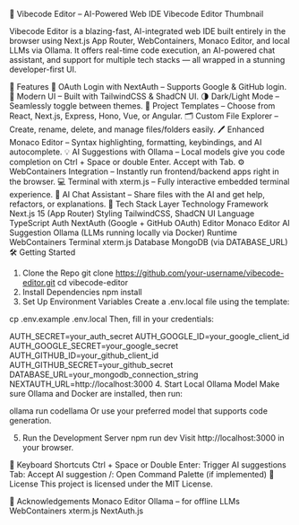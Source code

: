 🧠 Vibecode Editor – AI-Powered Web IDE
Vibecode Editor Thumbnail

Vibecode Editor is a blazing-fast, AI-integrated web IDE built entirely in the browser using Next.js App Router, WebContainers, Monaco Editor, and local LLMs via Ollama. It offers real-time code execution, an AI-powered chat assistant, and support for multiple tech stacks — all wrapped in a stunning developer-first UI.

🚀 Features
🔐 OAuth Login with NextAuth – Supports Google & GitHub login.
🎨 Modern UI – Built with TailwindCSS & ShadCN UI.
🌗 Dark/Light Mode – Seamlessly toggle between themes.
🧱 Project Templates – Choose from React, Next.js, Express, Hono, Vue, or Angular.
🗂️ Custom File Explorer – Create, rename, delete, and manage files/folders easily.
🖊️ Enhanced Monaco Editor – Syntax highlighting, formatting, keybindings, and AI autocomplete.
💡 AI Suggestions with Ollama – Local models give you code completion on Ctrl + Space or double Enter. Accept with Tab.
⚙️ WebContainers Integration – Instantly run frontend/backend apps right in the browser.
💻 Terminal with xterm.js – Fully interactive embedded terminal experience.
🤖 AI Chat Assistant – Share files with the AI and get help, refactors, or explanations.
🧱 Tech Stack
Layer	Technology
Framework	Next.js 15 (App Router)
Styling	TailwindCSS, ShadCN UI
Language	TypeScript
Auth	NextAuth (Google + GitHub OAuth)
Editor	Monaco Editor
AI Suggestion	Ollama (LLMs running locally via Docker)
Runtime	WebContainers
Terminal	xterm.js
Database	MongoDB (via DATABASE_URL)
🛠️ Getting Started
1. Clone the Repo
git clone https://github.com/your-username/vibecode-editor.git
cd vibecode-editor
2. Install Dependencies
npm install
3. Set Up Environment Variables
Create a .env.local file using the template:

cp .env.example .env.local
Then, fill in your credentials:

AUTH_SECRET=your_auth_secret
AUTH_GOOGLE_ID=your_google_client_id
AUTH_GOOGLE_SECRET=your_google_secret
AUTH_GITHUB_ID=your_github_client_id
AUTH_GITHUB_SECRET=your_github_secret
DATABASE_URL=your_mongodb_connection_string
NEXTAUTH_URL=http://localhost:3000
4. Start Local Ollama Model
Make sure Ollama and Docker are installed, then run:

ollama run codellama
Or use your preferred model that supports code generation.

5. Run the Development Server
npm run dev
Visit http://localhost:3000 in your browser.

🎯 Keyboard Shortcuts
Ctrl + Space or Double Enter: Trigger AI suggestions
Tab: Accept AI suggestion
/: Open Command Palette (if implemented)
📄 License
This project is licensed under the MIT License.

🙏 Acknowledgements
Monaco Editor
Ollama – for offline LLMs
WebContainers
xterm.js
NextAuth.js
